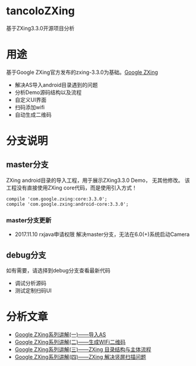 # tancoloZXing
基于ZXing3.3.0开源项目分析

# 用途
基于Google ZXing官方发布的zxing-3.3.0为基础。[Google ZXing](https://github.com/zxing/zxing/releases/tag/zxing-3.3.0)
- 解决AS导入android目录遇到的问题
- 分析Demo源码结构以及流程
- 自定义UI界面
- 扫码添加wifi
- 自动生成二维码

# 分支说明
## master分支
ZXing android目录的导入工程，用于展示ZXing3.3.0 Demo， 无其他修改。
该工程没有直接使用ZXing core代码，而是使用引入方式！
```
compile 'com.google.zxing:core:3.3.0';
compile 'com.google.zxing:android-core:3.3.0';
```

### master分支更新
- 2017.11.10 rxjava申请权限
解决master分支，无法在6.0(+)系统启动Camera


## debug分支
如有需要，请选择到debug分支查看最新代码
- 调试分析源码
- 测试定制扫码UI

# 分析文章
- [Google ZXing系列讲解(一)——导入AS](http://blog.csdn.net/shrimpcolo/article/details/56286094)
- [Google ZXing系列讲解(二)——生成WIFi二维码](http://blog.csdn.net/shrimpcolo/article/details/56494504)
- [Google ZXing系列讲解(三)——ZXing 目录结构与主体流程](http://blog.csdn.net/shrimpcolo/article/details/57402440)
- [Google ZXing系列讲解(四)——ZXing 解决竖屏扫描问题](http://blog.csdn.net/shrimpcolo/article/details/58176308)
